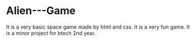 # Alien---Game
It is a very basic space game made by html and css.
It is a very fun game. 
It is a minor project for btech 2nd year.
